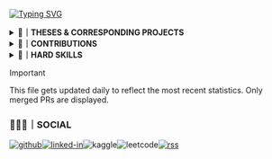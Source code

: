 [![Typing SVG](https://readme-typing-svg.herokuapp.com?font=Cinzel&weight=500&size=52&duration=2000&pause=1000&color=F7F7F7&background=5835CC&center=true&multiline=true&repeat=false&width=845&height=75&lines=D.A.PELASGUS+%F0%9F%A7%BF+TECHNOCRAT)](https://pelasgus.xyz)

<!--THESES & CORRESPONDING PROJECTS-->
<details><summary><b>📝｜THESES & CORRESPONDING PROJECTS</b></summary>

</details>

<!--CONTRIBUTIONS-->
<details><summary><b>💼｜CONTRIBUTIONS</b></summary>

<details><summary><b>💼｜THIRD PARTY PUBLIC FOSS PROJECTS</b></summary>  

<!-- Third-Party Commits Start -->
<!-- Third-Party Commits Start -->
<details><summary><strong><a href="https://github.com/ChimeraOS/chimera">ChimeraOS/chimera</a> - </strong></summary>

- [Dependabot](https://github.com/ChimeraOS/chimera/pull/317)

</details>
<details><summary><strong><a href="https://github.com/ChimeraOS/chimeraos">ChimeraOS/chimeraos</a> - </strong></summary>

- [Dependabot](https://github.com/ChimeraOS/chimeraos/pull/1027)
- [Update README.md](https://github.com/ChimeraOS/chimeraos/pull/1023)
- [Fix Emoji Dispaly Error](https://github.com/ChimeraOS/chimeraos/pull/723)

</details>
<details><summary><strong><a href="https://github.com/tauri-apps/wry">tauri-apps/wry</a> - </strong></summary>

- [docs: shells for declarative package managers (guix and nix)](https://github.com/tauri-apps/wry/pull/1378)

</details>
<!-- Third-Party Commits End -->
</details>
<details><summary><b>💼｜PERSONAL FOSS PROJECTS</b></summary>  
  
<!-- First-Party Commits Start -->
<!-- First-Party Commits Start -->
- [pelasgus/AVR_ASM_Morse_Code](https://github.com/pelasgus/AVR_ASM_Morse_Code) - 

- [pelasgus/channel](https://github.com/pelasgus/channel) - 

- [pelasgus/declerative-shells](https://github.com/pelasgus/declerative-shells) - 

- [pelasgus/logo](https://github.com/pelasgus/logo) - 

- [pelasgus/nu_guix](https://github.com/pelasgus/nu_guix) - 

- [pelasgus/nu_nix](https://github.com/pelasgus/nu_nix) - 

<details><summary><strong><a href="https://github.com/pelasgus/pelasgus">pelasgus/pelasgus</a> - Shell</strong></summary>

- [Actions/readme contributions](https://github.com/pelasgus/pelasgus/pull/9)
- [Dependabot](https://github.com/pelasgus/pelasgus/pull/8)
- [Pelasgus patch 1](https://github.com/pelasgus/pelasgus/pull/7)
- [Update README.md](https://github.com/pelasgus/pelasgus/pull/6)
- [Update and rename README.org to README.md](https://github.com/pelasgus/pelasgus/pull/5)
- [Optimising for load times](https://github.com/pelasgus/pelasgus/pull/4)
- [Optimising readme.md](https://github.com/pelasgus/pelasgus/pull/3)
- [Update README.md](https://github.com/pelasgus/pelasgus/pull/2)
- [licensing the project](https://github.com/pelasgus/pelasgus/pull/1)

</details>

- [pelasgus/plymouth-theme](https://github.com/pelasgus/plymouth-theme) - 

- [pelasgus/psl](https://github.com/pelasgus/psl) - 

- [pelasgus/sample-software-architecture](https://github.com/pelasgus/sample-software-architecture) - 

- [pelasgus/setup_guix](https://github.com/pelasgus/setup_guix) - 

<details><summary><strong><a href="https://github.com/pelasgus/setup_nu">pelasgus/setup_nu</a> - Rust</strong></summary>

- [LICENSE](https://github.com/pelasgus/setup_nu/pull/3)

</details>

- [pelasgus/tex_template](https://github.com/pelasgus/tex_template) - 

- [pelasgus/tex_template-cv](https://github.com/pelasgus/tex_template-cv) - 

- [pelasgus/tex_template-poster](https://github.com/pelasgus/tex_template-poster) - 

- [pelasgus/tex_template-presentation](https://github.com/pelasgus/tex_template-presentation) - 

<details><summary><strong><a href="https://github.com/pelasgus/twitch-tv">pelasgus/twitch-tv</a> - Rust</strong></summary>

- [licensing the project](https://github.com/pelasgus/twitch-tv/pull/1)

</details>

<details><summary><strong><a href="https://github.com/pelasgus/xilinx">pelasgus/xilinx</a> - Nushell</strong></summary>

- [Update test_install.yml](https://github.com/pelasgus/xilinx/pull/1)

</details>

<details><summary><strong><a href="https://github.com/pelasgus/youtube-tv">pelasgus/youtube-tv</a> - Rust</strong></summary>

- [Pelasgus/project restructuring](https://github.com/pelasgus/youtube-tv/pull/10)
- [fix: window size aspect ratio](https://github.com/pelasgus/youtube-tv/pull/9)
- [licencing the project](https://github.com/pelasgus/youtube-tv/pull/4)

</details>
<!-- First-Party Commits End -->
</details>

</details>


<!-- HARD SKILLS -->
<details><summary><b>🧰｜HARD SKILLS</b></summary>

The following technological fields, ideas, principles, tools and frameworks constitute the entirety of my professional experience and expertise, culminating in my current comprehensive stack.
<!--CURRENT STACK-->
<details><summary><b>📚｜CURRENT STACK</b></summary>

[![Top Langs](https://github-readme-stats.vercel.app/api/top-langs/?username=pelasgus&bg_color=00000000&hide_border=true&icon_color=&text_color=&hide_title=true&hide_rank=true&layout=compact&size_weight=0.5&count_weight=0.5)](https://github.com/pelasgus?tab=repositories)

[![rust](https://img.shields.io/badge/Rust-%235835CC?style=for-the-badge&logo=rust&logoColor=white)](https://www.rust-lang.org/)[![tailwind-css](https://img.shields.io/badge/Tailwind_CSS-%235835CC?style=for-the-badge&logo=tailwind-css&logoColor=white)](https://tailwindcss.com/)![scheme](https://img.shields.io/badge/Scheme-%235835CC?style=for-the-badge&logo=scheme&logoColor=white)![latex](https://img.shields.io/badge/Latex-%235835CC?style=for-the-badge&logo=latex&logoColor=white)![lua](https://img.shields.io/badge/Lua-%235835CC?style=for-the-badge&logo=lua&logoColor=white)![nushell](https://img.shields.io/badge/nushell-%235835CC?style=for-the-badge&logo=nushell&logoColor=white)![org-mode](https://img.shields.io/badge/org-%235835CC?style=for-the-badge&logo=org&logoColor=white)

![Git](https://img.shields.io/badge/git-%235835CC.svg?style=for-the-badge&logo=git&logoColor=white)![kubernetes](https://img.shields.io/badge/kubernetes-%235835CC.svg?style=for-the-badge&logo=kubernetes&logoColor=white)[![terraform](https://img.shields.io/badge/terraform-%235835CC.svg?style=for-the-badge&logo=terraform&logoColor=white)](https://www.terraform.io/)[![helm](https://img.shields.io/badge/helm%20-%235835CC.svg?style=for-the-badge&logo=helm&logoColor=white)](https://helm.sh/)[![SurrealDB](https://img.shields.io/badge/surrealdb-%235835CC.svg?style=for-the-badge&logo=surrealdb&logoColor=white)](https://surrealdb.com/)[![Guix](https://img.shields.io/badge/guix%20-%235835CC.svg?style=for-the-badge&logo=guix&logoColor=white)](https://guix.gnu.org/)![helix](https://img.shields.io/badge/helix-%235835CC?style=for-the-badge&logo=helix&logoColor=white)


</details>

<!--LANGUAGES-->
<details><summary><b>🌍｜LANGUAGES</b></summary>

![C](https://img.shields.io/badge/C%20-%235835CC.svg?style=for-the-badge&logo=c&logoColor=white)![C++](https://img.shields.io/badge/C++%20-%235835CC.svg?style=for-the-badge&logo=c%2B%2B&logoColor=white)![go](https://img.shields.io/badge/Go-%235835CC?style=for-the-badge&logo=go&logoColor=white)![haskell](https://img.shields.io/badge/haskell-%235835CC?style=for-the-badge&logo=haskell&logoColor=white)![Assembly](https://img.shields.io/badge/assembly-%235835CC?style=for-the-badge&logo=assembly&logoColor=white)![kotlin](https://img.shields.io/badge/Kotlin-%235835CC?&style=for-the-badge&logo=kotlin&logoColor=white)![scala](https://img.shields.io/badge/Scala-%235835CC?style=for-the-badge&logo=scala&logoColor=white)![java](https://img.shields.io/badge/Java-%235835CC?style=for-the-badge&logo=openjdk&logoColor=white)[![Python](https://img.shields.io/badge/Python%20-%235835CC.svg?style=for-the-badge&logo=python&logoColor=white)](https://www.python.org/)[![Perl](https://img.shields.io/badge/Perl%20-%235835CC.svg?style=for-the-badge&logo=perl&logoColor=white)](https://www.perl.org/)![typescript](https://img.shields.io/badge/TypeScript-%235835CC?style=for-the-badge&logo=typescript&logoColor=white)![JavaScript](https://img.shields.io/badge/JavaScript%20-%235835CC.svg?style=for-the-badge&logo=javascript&logoColor=white)![swift](https://img.shields.io/badge/Swift-%235835CC?style=for-the-badge&logo=swift&logoColor=white)![ruby](https://img.shields.io/badge/Ruby-%235835CC?style=for-the-badge&logo=ruby&logoColor=white)![r](https://img.shields.io/badge/R-%235835CC?style=for-the-badge&logo=r&logoColor=white)![php](https://img.shields.io/badge/PHP-%235835CC?style=for-the-badge&logo=php&logoColor=white)
</details>
<!--MARKUP LANGUAGES-->
<details><summary><b>🌍｜MARKUP LANGUAGES</b></summary>

![HTML5](https://img.shields.io/badge/HTML5%20-%235835CC.svg?style=for-the-badge&logo=html5&logoColor=white)![CSS3](https://img.shields.io/badge/CSS-%235835CC.svg?style=for-the-badge&logo=css3&logoColor=white)![XML](https://img.shields.io/badge/xml%20-%235835CC.svg?style=for-the-badge&logo=xml&logoColor=white)![asciidoc](https://img.shields.io/badge/asciidoc-%235835CC?style=for-the-badge&logo=asciidoc&logoColor=white)![Markdown](https://img.shields.io/badge/markdown-%235835CC.svg?style=for-the-badge&logo=markdown&logoColor=white)
</details>
<!--DATABASES-->
<details><summary><b>💾｜DATABASES</b></summary>

![etcd](https://img.shields.io/badge/etcd%20-%235835CC.svg?style=for-the-badge&logo=etcd&logoColor=white)![postgress](https://img.shields.io/badge/PostgreSQL-%235835CC.svg?style=for-the-badge&logo=PostgreSQL&logoColor=white)![mongo-db](https://img.shields.io/badge/MongoDB-%235835CC?style=for-the-badge&logo=mongodb&logoColor=white)![mysql](https://img.shields.io/badge/MySQL-%235835CC?style=for-the-badge&logo=mysql&logoColor=white)![sq-lite](https://img.shields.io/badge/SQLite-%235835CC?style=for-the-badge&logo=sqlite&logoColor=white)![cassandra](https://img.shields.io/badge/Cassandra-%235835CC?style=for-the-badge&logo=apache%20cassandra&logoColor=white)
</details>
<!--DATABASES-->
<details><summary><b>🔩｜FRAMEWORKS</b></summary>

![pytorch](https://img.shields.io/badge/pytorch%20-%235835CC.svg?style=for-the-badge&logo=pytorch&logoColor=white)![Keras](https://img.shields.io/badge/Keras%20-%235835CC.svg?style=for-the-badge&logo=Keras&logoColor=white)![tensorflow](https://img.shields.io/badge/TensorFlow-%235835CC?style=for-the-badge&logo=tensorflow&logoColor=white)![zola](https://img.shields.io/badge/Zola-%235835CC?style=for-the-badge&logo=zola&logoColor=white)![tauri](https://img.shields.io/badge/tauri%20-%235835CC.svg?style=for-the-badge&logo=tauri&logoColor=white)![electron](https://img.shields.io/badge/electron%20-%235835CC.svg?style=for-the-badge&logo=electron&logoColor=white)![ts-node](https://img.shields.io/badge/ts--node-%235835CC?style=for-the-badge&logo=ts-node&logoColor=white)![node-js](https://img.shields.io/badge/node.js-%235835CC?style=for-the-badge&logo=node.js&logoColor=white)![hugo](https://img.shields.io/badge/Hugo-%235835CC?style=for-the-badge&logo=hugo&logoColor=white)![ruby-on-rails](https://img.shields.io/badge/Ruby_on_Rails-%235835CC?style=for-the-badge&logo=ruby-on-rails&logoColor=white)![django](https://img.shields.io/badge/Django-%235835CC?style=for-the-badge&logo=django&logoColor=white)![laravel](https://img.shields.io/badge/laravel-%235835CC?style=for-the-badge&logo=laravel&logoColor=white)![jenkins](https://img.shields.io/badge/jenkins%20-%235835CC.svg?style=for-the-badge&logo=jenkins&logoColor=white)
</details>
<!--MISCELLANEOUS-->
<details><summary><b>🧮｜MISCELLANEOUS</b></summary>

<!--HOME AUTOMATION-->
<details><summary><b>☁️｜HOME AUTOMATION</b></summary>

![arduino](https://img.shields.io/badge/Arduino-%235835CC?style=for-the-badge&logo=Arduino&logoColor=white)
![node-red](https://img.shields.io/badge/Node--Red-%235835CC?style=for-the-badge&logo=nodered&logoColor=white)
</details>
<!--EMBEDDED SYSTEMS-->
<details><summary><b>🔌｜EMBEDDED SYSTEMS</b></summary>
  
![esp](https://img.shields.io/badge/espressif-%235835CC?style=for-the-badge&logo=espressif&logoColor=white)
</details>
<!--GAME ENGINES-->
<details><summary><b>🎮｜GAME ENGINES</b></summary>

![unreal](https://img.shields.io/badge/unrealengine-%235835CC.svg?style=for-the-badge&logo=unrealengine&logoColor=white)
![unity](https://img.shields.io/badge/Unity-%235835CC?style=for-the-badge&logo=unity&logoColor=white)
</details>

<!--PLATFORM ENGINEERING-->
<details><summary><b>🧮｜PLATFORM ENGINEERING</b></summary>

![ansible](https://img.shields.io/badge/ansible-%235835CC.svg?style=for-the-badge&logo=ansible&logoColor=white)
![docker](https://img.shields.io/badge/docker-%235835CC?style=for-the-badge&logo=docker&logoColor=white)
</details>

<!--CLOUD PLATFORMS-->
<details><summary><b>☁️｜CLOUD PLATFORMS</b></summary>

![aws](https://img.shields.io/badge/Amazon_AWS-%235835CC?style=for-the-badge&logo=amazon-aws&logoColor=white)
</details>

<!--EDITORS-->
<details><summary><b>⌨️｜EDITORS</b></summary>

![vim](https://img.shields.io/badge/VIM-%235835CC.svg?&style=for-the-badge&logo=vim&logoColor=white)
![Visual Studio Code](https://img.shields.io/badge/Visual%20Studio%20Code-%235835CC.svg?style=for-the-badge&logo=visual-studio-code&logoColor=white)

</details>

<!--SHELLS-->
<details><summary><b>🦪｜SHELLS</b></summary>

![zsh](https://img.shields.io/badge/zsh-%235835CC?style=for-the-badge&logo=zsh&logoColor=white)![fish](https://img.shields.io/badge/fish-%235835CC?style=for-the-badge&logo=fish&logoColor=white)![shell](https://img.shields.io/badge/Sh-%235835CC?style=for-the-badge&logo=sh&logoColor=white)![bash](https://img.shields.io/badge/bash-%235835CC?style=for-the-badge&logo=gnu-bash&logoColor=white)
</details>


![Terminal](https://img.shields.io/badge/Terminal-%235835CC?style=for-the-badge&logo=gnu-bash&logoColor=white)
![redis](https://img.shields.io/badge/redis-%235835CC.svg?style=for-the-badge&logo=redis&logoColor=white)


</details>
<!--DATABASES-->
<details><summary><b>👻｜OS</b></summary>

[![Linux](https://img.shields.io/badge/Linux-%235835CC?style=for-the-badge&logo=linux&logoColor=white)](https://kernel.org)
[![NixOs](https://img.shields.io/badge/nixos%20-%235835CC.svg?style=for-the-badge&logo=nixos&logoColor=white)](https://nixos.org/)
[![Talos](https://img.shields.io/badge/Talos-%235835CC?style=for-the-badge&logo=talos&logoColor=white)](https://talos.dev)
[![alpine](https://img.shields.io/badge/Arch_Linux-%235835CC?style=for-the-badge&logo=arch-linux&logoColor=white)]()
[![red-hat](https://img.shields.io/badge/Red%20Hat-%235835CC?style=for-the-badge&logo=redhat&logoColor=white)]()
[![Amazon EKS](https://img.shields.io/badge/Amazon_EKS%20-%235835CC.svg?style=for-the-badge&logo=Amazon+EKS&logoColor=white)]()
[![macos](https://img.shields.io/badge/mac%20os-%235835CC?style=for-the-badge&logo=apple&logoColor=white)]()
[![windows](https://img.shields.io/badge/Windows-%235835CC?style=for-the-badge&logo=windows&logoColor=white)]()
[![bsd](https://img.shields.io/badge/BSD-%235835CC.svg?style=for-the-badge&logo=freebsd&logoColor=white)]()
[![android](https://img.shields.io/badge/Android-%235835CC?style=for-the-badge&logo=android&logoColor=white)](https://android.com)
[![ios](https://img.shields.io/badge/iOS-%235835CC?style=for-the-badge&logo=ios&logoColor=white)](https://www.apple.com/ios/)
[![Tizen](https://img.shields.io/badge/tizen-%235835CC?style=for-the-badge&logo=tizen&logoColor=white)]()
[![KaiOS](https://img.shields.io/badge/kaios-%235835CC?style=for-the-badge&logo=kaios&logoColor=white)](https://www.kaiostech.com/)
[![FirefoxOS](https://img.shields.io/badge/FirefoxOS-%235835CC?style=for-the-badge&logo=firefoxos&logoColor=white)](https://web.archive.org/web/20130704175938/http://www.mozilla.org/en-US/firefox/os/)
</details>
</details>

> [!IMPORTANT]  
> This file gets updated daily to reflect the most recent statistics. Only merged PRs are displayed.

### 🧑‍🤝‍🧑｜SOCIAL
[![github](https://img.shields.io/badge/GitHub-%235835CC?style=for-the-badge&logo=github&logoColor=white)](https://github.com/pelasgus)[![linked-in](https://img.shields.io/badge/LinkedIn-%235835CC?style=for-the-badge&logo=linkedin&logoColor=white)](https://linkedin.com/in/pelasgus)![kaggle](https://img.shields.io/badge/Kaggle-%235835CC?style=for-the-badge&logo=Kaggle&logoColor=white)![leetcode](https://img.shields.io/badge/-LeetCode-%235835CC?style=for-the-badge&logo=LeetCode&logoColor=white)[![rss](https://img.shields.io/badge/RSS-%235835CC?style=for-the-badge&logo=rss&logoColor=white)](https://rss.pelasgus.software)
